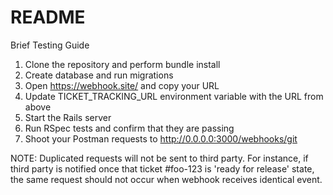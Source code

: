 # README

Brief Testing Guide

1. Clone the repository and perform bundle install
2. Create database and run migrations
3. Open https://webhook.site/ and copy your URL
4. Update TICKET_TRACKING_URL environment variable with the URL from above
5. Start the Rails server
6. Run RSpec tests and confirm that they are passing 
7. Shoot your Postman requests to http://0.0.0.0:3000/webhooks/git 

NOTE:
Duplicated requests will not be sent to third party. For instance, if third party is notified once that ticket #foo-123 is 'ready for release' state, the same request should not occur when webhook receives identical event.
